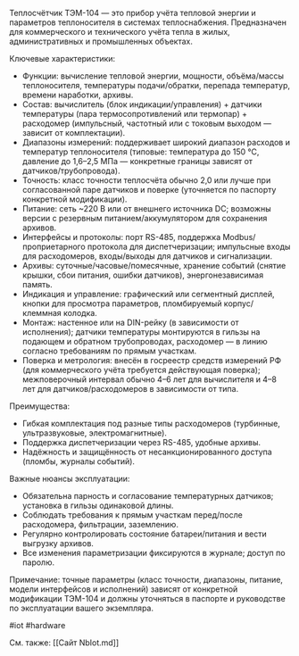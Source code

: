
Теплосчётчик ТЭМ-104 — это прибор учёта тепловой энергии и параметров теплоносителя в системах теплоснабжения. Предназначен для коммерческого и технического учёта тепла в жилых, административных и промышленных объектах.

Ключевые характеристики:
- Функции: вычисление тепловой энергии, мощности, объёма/массы теплоносителя, температуры подачи/обратки, перепада температур, времени наработки, архивы.
- Состав: вычислитель (блок индикации/управления) + датчики температуры (пара термосопротивлений или термопар) + расходомер (импульсный, частотный или с токовым выходом — зависит от комплектации).
- Диапазоны измерений: поддерживает широкий диапазон расходов и температур теплоносителя (типовые: температура до 150 °C, давление до 1,6–2,5 МПа — конкретные границы зависят от датчиков/трубопровода).
- Точность: класс точности теплосчёта обычно 2,0 или лучше при согласованной паре датчиков и поверке (уточняется по паспорту конкретной модификации).
- Питание: сеть ~220 В или от внешнего источника DC; возможны версии с резервным питанием/аккумулятором для сохранения архивов.
- Интерфейсы и протоколы: порт RS-485, поддержка Modbus/проприетарного протокола для диспетчеризации; импульсные входы для расходомеров, входы/выходы для датчиков и сигнализации.
- Архивы: суточные/часовые/помесячные, хранение событий (снятие крышки, сбои питания, ошибки датчиков), энергонезависимая память.
- Индикация и управление: графический или сегментный дисплей, кнопки для просмотра параметров, пломбируемый корпус/клеммная колодка.
- Монтаж: настенное или на DIN-рейку (в зависимости от исполнения); датчики температуры монтируются в гильзы на подающем и обратном трубопроводах, расходомер — в линию согласно требованиям по прямым участкам.
- Поверка и метрология: внесён в госреестр средств измерений РФ (для коммерческого учёта требуется действующая поверка); межповерочный интервал обычно 4–6 лет для вычислителя и 4–8 лет для датчиков/расходомеров в зависимости от типа.

Преимущества:
- Гибкая комплектация под разные типы расходомеров (турбинные, ультразвуковые, электромагнитные).
- Поддержка диспетчеризации через RS-485, удобные архивы.
- Надёжность и защищённость от несанкционированного доступа (пломбы, журналы событий).

Важные нюансы эксплуатации:
- Обязательна парность и согласование температурных датчиков; установка в гильзы одинаковой длины.
- Соблюдать требования к прямым участкам перед/после расходомера, фильтрации, заземлению.
- Регулярно контролировать состояние батареи/питания и вести выгрузку архивов.
- Все изменения параметризации фиксируются в журнале; доступ по паролю.

Примечание: точные параметры (класс точности, диапазоны, питание, модели интерфейсов и исполнений) зависят от конкретной модификации ТЭМ-104 и должны уточняться в паспорте и руководстве по эксплуатации вашего экземпляра.

#iot #hardware

См. также: [[Сайт NbIot.md]]
